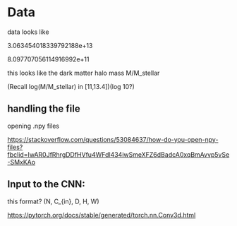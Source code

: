 # Data

data looks like

3.063454018339792188e+13

8.097707056114916992e+11

this looks like the dark matter halo mass M/M_stellar

(Recall log(M/M_stellar) in [11,13.4])(log 10?)

## handling the file

opening .npy files

https://stackoverflow.com/questions/53084637/how-do-you-open-npy-files?fbclid=IwAR0JfRhrgDDfHVfu4WFdl434iwSmeXFZ6dBadcA0xqBmAvvp5vSe-SMxKAo

## Input to the CNN: 

this format? (N, C_{in}, D, H, W)

https://pytorch.org/docs/stable/generated/torch.nn.Conv3d.html
